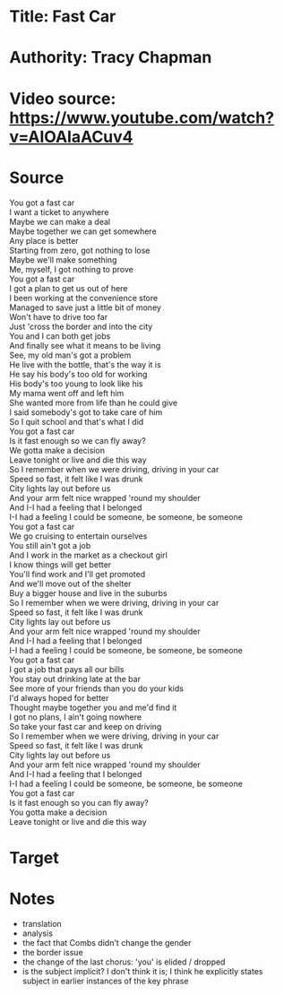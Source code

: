 # Title: Fast Car

# Authority: Tracy Chapman

# Video source: https://www.youtube.com/watch?v=AIOAlaACuv4

# Source
You got a fast car  
I want a ticket to anywhere  
Maybe we can make a deal  
Maybe together we can get somewhere  
Any place is better  
Starting from zero, got nothing to lose  
Maybe we'll make something  
Me, myself, I got nothing to prove  
You got a fast car  
I got a plan to get us out of here  
I been working at the convenience store  
Managed to save just a little bit of money  
Won't have to drive too far  
Just 'cross the border and into the city  
You and I can both get jobs  
And finally see what it means to be living  
See, my old man's got a problem  
He live with the bottle, that's the way it is  
He say his body's too old for working  
His body's too young to look like his  
My mama went off and left him  
She wanted more from life than he could give  
I said somebody's got to take care of him  
So I quit school and that's what I did  
You got a fast car  
Is it fast enough so we can fly away?  
We gotta make a decision  
Leave tonight or live and die this way  
So I remember when we were driving, driving in your car  
Speed so fast, it felt like I was drunk  
City lights lay out before us  
And your arm felt nice wrapped 'round my shoulder  
And I-I had a feeling that I belonged  
I-I had a feeling I could be someone, be someone, be someone  
You got a fast car  
We go cruising to entertain ourselves  
You still ain't got a job  
And I work in the market as a checkout girl  
I know things will get better  
You'll find work and I'll get promoted  
And we'll move out of the shelter  
Buy a bigger house and live in the suburbs  
So I remember when we were driving, driving in your car  
Speed so fast, it felt like I was drunk  
City lights lay out before us  
And your arm felt nice wrapped 'round my shoulder  
And I-I had a feeling that I belonged  
I-I had a feeling I could be someone, be someone, be someone  
You got a fast car  
I got a job that pays all our bills  
You stay out drinking late at the bar  
See more of your friends than you do your kids  
I'd always hoped for better  
Thought maybe together you and me'd find it  
I got no plans, I ain't going nowhere  
So take your fast car and keep on driving  
So I remember when we were driving, driving in your car  
Speed so fast, it felt like I was drunk  
City lights lay out before us  
And your arm felt nice wrapped 'round my shoulder  
And I-I had a feeling that I belonged  
I-I had a feeling I could be someone, be someone, be someone  
You got a fast car  
Is it fast enough so you can fly away?  
You gotta make a decision  
Leave tonight or live and die this way  

# Target




# Notes
- translation
- analysis
- the fact that Combs didn't change the gender
- the border issue
- the change of the last chorus: 'you' is elided / dropped 
- is the subject implicit? I don't think it is; I think he explicitly states subject in earlier instances of the key phrase
